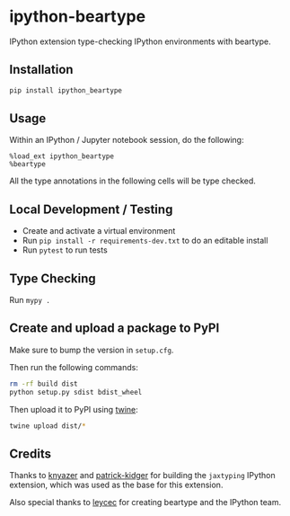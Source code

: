 # ipython-beartype

IPython extension type-checking IPython environments with beartype.

## Installation

```bash
pip install ipython_beartype
```

## Usage

Within an IPython / Jupyter notebook session, do the following:

```console
%load_ext ipython_beartype
%beartype
```

All the type annotations in the following cells will be type checked.

## Local Development / Testing

- Create and activate a virtual environment
- Run `pip install -r requirements-dev.txt` to do an editable install
- Run `pytest` to run tests

## Type Checking

Run `mypy .`

## Create and upload a package to PyPI

Make sure to bump the version in `setup.cfg`.

Then run the following commands:

```bash
rm -rf build dist
python setup.py sdist bdist_wheel
```

Then upload it to PyPI using [twine](https://twine.readthedocs.io/en/latest/#installation):

```bash
twine upload dist/*
```

## Credits

Thanks to [knyazer](https://github.com/knyazer) and
[patrick-kidger](https://github.com/patrick-kidger) for building the `jaxtyping`
IPython extension, which was used as the base for this extension.

Also special thanks to [leycec](https://github.com/leycec) for creating beartype
and the IPython team.
